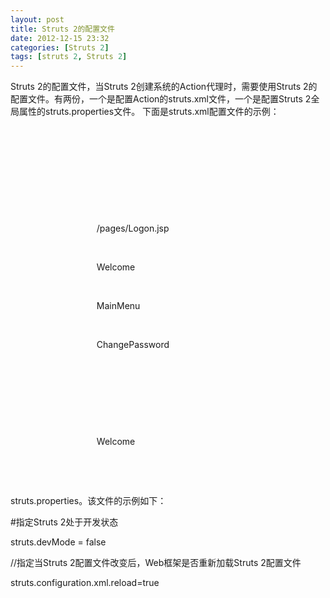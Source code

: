 ```yaml
---
layout: post
title: Struts 2的配置文件
date: 2012-12-15 23:32
categories: [Struts 2]
tags: [struts 2, Struts 2]
---
```

Struts 2的配置文件，当Struts 2创建系统的Action代理时，需要使用Struts 2的配置文件。有两份，一个是配置Action的struts.xml文件，一个是配置Struts 2全局属性的struts.properties文件。
下面是struts.xml配置文件的示例：

<struts>

                                 <!-- Struts 2的Action都必须配置在package里 -->

                                 <package name="default" extends="struts-default">

                                    <!-- 定义一个Logon的Action，实现类为lee.Logon -->

                                  <action name="Logon" class="lee.Logon">

                                        <!-- 配置Action返回input时转入/pages/Logon.jsp页面 -->

                                   <result name="input">/pages/Logon.jsp</result>

                                        <!-- 配置Action返回cancel时重定向到Welcome的Action-->

                                   <result name="cancel" type="redirect-action">Welcome</result>

                                        <!-- 配置Action返回success时重定向到MainMenu的Action -->

                                   <result type="redirect-action">MainMenu</result>

                                        <!-- 配置Action返回expired时进入ChangePassword的Action链 -->

                                   <result name="expired" type="chain">ChangePassword</result>

                                  </action>

                                    <!-- 定义Logoff的Action，实现类为lee.Logoff -->

                                  <action name="Logoff" class=" lee.Logoff">

                                        <!-- 配置Action返回success时重定向到MainMenu的Action -->

                                   <result type="redirect-action">Welcome</result>

                                  </action>

    </package>

</struts>
struts.properties。该文件的示例如下：

#指定Struts 2处于开发状态

struts.devMode = false

//指定当Struts 2配置文件改变后，Web框架是否重新加载Struts 2配置文件

struts.configuration.xml.reload=true

